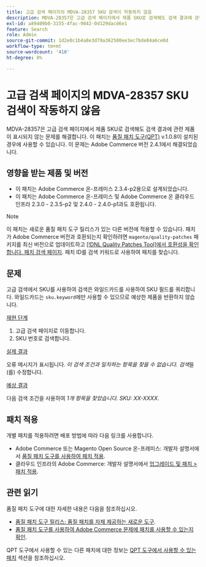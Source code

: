 ```yaml
---
title: 고급 검색 페이지의 MDVA-28357 SKU 검색이 작동하지 않음
description: MDVA-28357은 고급 검색 페이지에서 제품 SKU로 검색해도 검색 결과에 관련 제품이 표시되지 않는 문제를 해결합니다. 이 패치는 [Quality Patches Tool (QPT)](/help/announcements/adobe-commerce-announcements/magento-quality-patches-released-new-tool-to-self-serve-quality-patches.md) v.1.0.8이 설치된 경우 사용할 수 있습니다. 이 문제는 Adobe Commerce 버전 2.4.1에서 해결되었습니다.
exl-id: a89409b0-3155-4fac-9842-0d129dacd6e1
feature: Search
role: Admin
source-git-commit: 1d2e0c1b4a8e3d79a362500ee3ec7bde84a6ce0d
workflow-type: tm+mt
source-wordcount: '410'
ht-degree: 0%

---
```


# 고급 검색 페이지의 MDVA-28357 SKU 검색이 작동하지 않음

MDVA-28357은 고급 검색 페이지에서 제품 SKU로 검색해도 검색 결과에 관련 제품이 표시되지 않는 문제를 해결합니다. 이 패치는 [품질 패치 도구(QPT)](/help/announcements/adobe-commerce-announcements/magento-quality-patches-released-new-tool-to-self-serve-quality-patches.md) v.1.0.8이 설치된 경우에 사용할 수 있습니다. 이 문제는 Adobe Commerce 버전 2.4.1에서 해결되었습니다.

## 영향을 받는 제품 및 버전

* 이 패치는 Adobe Commerce 온-프레미스 2.3.4-p2용으로 설계되었습니다.
* 이 패치는 Adobe Commerce 온-프레미스 및 Adobe Commerce 온 클라우드 인프라 2.3.0 - 2.3.5-p2 및 2.4.0 - 2.4.0-p1과도 호환됩니다.

>[!NOTE]
>
>이 패치는 새로운 품질 패치 도구 릴리스가 있는 다른 버전에 적용할 수 있습니다. 패치가 Adobe Commerce 버전과 호환되는지 확인하려면 `magento/quality-patches` 패키지를 최신 버전으로 업데이트하고 [[!DNL Quality Patches Tool]에서 호환성을 확인합니다. 패치 검색 페이지](https://devdocs.magento.com/quality-patches/tool.html#patch-grid). 패치 ID를 검색 키워드로 사용하여 패치를 찾습니다.

## 문제

고급 검색에서 SKU를 사용하여 검색은 와일드카드를 사용하여 SKU 필드를 쿼리합니다. 와일드카드는 `sku.keyword`에만 사용할 수 있으므로 예상한 제품을 반환하지 않습니다.

<u>재현 단계</u>

1. 고급 검색 페이지로 이동합니다.
1. SKU 번호로 검색합니다.

<u>실제 결과</u>

오류 메시지가 표시됩니다. *이 검색 조건과 일치하는 항목을 찾을 수 없습니다. 검색*&#x200B;을(를) 수정합니다.

<u>예상 결과</u>

다음 검색 조건을 사용하여 *1개 항목을 찾았습니다.* *SKU: XX-XXXX*.

## 패치 적용

개별 패치를 적용하려면 배포 방법에 따라 다음 링크를 사용합니다.

* Adobe Commerce 또는 Magento Open Source 온-프레미스: 개발자 설명서에서 [품질 패치 도구를 사용하여 패치 적용](https://devdocs.magento.com/guides/v2.4/comp-mgr/patching/mqp.html).
* 클라우드 인프라의 Adobe Commerce: 개발자 설명서에서 [업그레이드 및 패치 > 패치 적용](https://devdocs.magento.com/cloud/project/project-patch.html).

## 관련 읽기

품질 패치 도구에 대한 자세한 내용은 다음을 참조하십시오.

* [품질 패치 도구 릴리스: 품질 패치를 자체 제공하는 새로운 도구](/help/announcements/adobe-commerce-announcements/magento-quality-patches-released-new-tool-to-self-serve-quality-patches.md).
* [품질 패치 도구를 사용하여 Adobe Commerce 문제에 패치를 사용할 수 있는지 확인](/help/support-tools/patches-available-in-qpt-tool/check-patch-for-magento-issue-with-magento-quality-patches.md).

QPT 도구에서 사용할 수 있는 다른 패치에 대한 정보는 [QPT 도구에서 사용할 수 있는 패치](https://support.magento.com/hc/en-us/sections/360010506631-Patches-available-in-QPT-tool-) 섹션을 참조하십시오.
